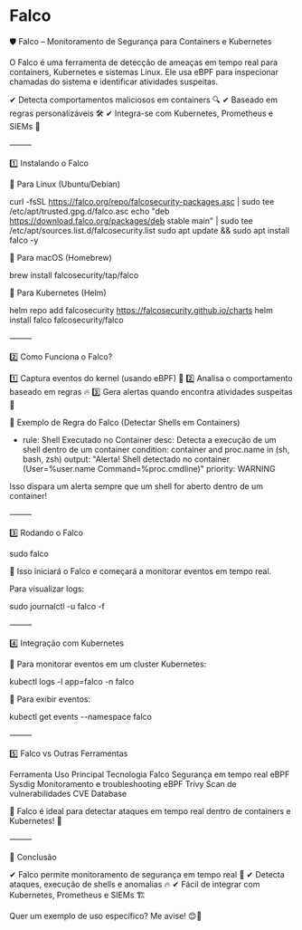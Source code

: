 # Falco

🛡️ Falco – Monitoramento de Segurança para Containers e Kubernetes

O Falco é uma ferramenta de detecção de ameaças em tempo real para containers, Kubernetes e sistemas Linux. Ele usa eBPF para inspecionar chamadas do sistema e identificar atividades suspeitas.

✔ Detecta comportamentos maliciosos em containers 🔍
✔ Baseado em regras personalizáveis 🛠️
✔ Integra-se com Kubernetes, Prometheus e SIEMs 🚀

⸻

1️⃣ Instalando o Falco

📌 Para Linux (Ubuntu/Debian)

curl -fsSL https://falco.org/repo/falcosecurity-packages.asc | sudo tee /etc/apt/trusted.gpg.d/falco.asc
echo "deb https://download.falco.org/packages/deb stable main" | sudo tee /etc/apt/sources.list.d/falcosecurity.list
sudo apt update && sudo apt install falco -y

📌 Para macOS (Homebrew)

brew install falcosecurity/tap/falco

📌 Para Kubernetes (Helm)

helm repo add falcosecurity https://falcosecurity.github.io/charts
helm install falco falcosecurity/falco



⸻

2️⃣ Como Funciona o Falco?

1️⃣ Captura eventos do kernel (usando eBPF) 🔎
2️⃣ Analisa o comportamento baseado em regras 🔥
3️⃣ Gera alertas quando encontra atividades suspeitas 🚨

📌 Exemplo de Regra do Falco (Detectar Shells em Containers)

- rule: Shell Executado no Container
  desc: Detecta a execução de um shell dentro de um container
  condition: container and proc.name in (sh, bash, zsh)
  output: "Alerta! Shell detectado no container (User=%user.name Command=%proc.cmdline)"
  priority: WARNING

Isso dispara um alerta sempre que um shell for aberto dentro de um container!

⸻

3️⃣ Rodando o Falco

sudo falco

📌 Isso iniciará o Falco e começará a monitorar eventos em tempo real.

Para visualizar logs:

sudo journalctl -u falco -f



⸻

4️⃣ Integração com Kubernetes

📌 Para monitorar eventos em um cluster Kubernetes:

kubectl logs -l app=falco -n falco

📌 Para exibir eventos:

kubectl get events --namespace falco



⸻

5️⃣ Falco vs Outras Ferramentas

Ferramenta	Uso Principal	Tecnologia
Falco	Segurança em tempo real	eBPF
Sysdig	Monitoramento e troubleshooting	eBPF
Trivy	Scan de vulnerabilidades	CVE Database

📌 Falco é ideal para detectar ataques em tempo real dentro de containers e Kubernetes! 🚀

⸻

🔐 Conclusão

✔ Falco permite monitoramento de segurança em tempo real 📡
✔ Detecta ataques, execução de shells e anomalias 🔥
✔ Fácil de integrar com Kubernetes, Prometheus e SIEMs 🏗️

Quer um exemplo de uso específico? Me avise! 😊🚀